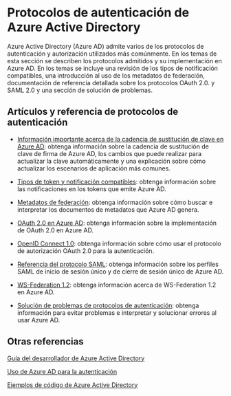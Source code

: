 <properties 
   pageTitle="Protocolos de autenticación de Azure Active Directory"
   description="Información general sobre los protocolos de autenticación admitidos por Azure Active Directory (AD)."
   documentationCenter="dev-center-name"
   authors="msmbaldwin"
   services="active-directory" 
   manager="mbaldwin"
   editor=""/>

<tags
   ms.service="active-directory"
   ms.devlang="na"
   ms.topic="article"
   ms.tgt_pltfrm="na"
   ms.workload="identity"
   ms.date="06/01/2015"
   ms.author="mbaldwin"/>

# Protocolos de autenticación de Azure Active Directory

Azure Active Directory (Azure AD) admite varios de los protocolos de autenticación y autorización utilizados más comúnmente. En los temas de esta sección se describen los protocolos admitidos y su implementación en Azure AD. En los temas se incluye una revisión de los tipos de notificación compatibles, una introducción al uso de los metadatos de federación, documentación de referencia detallada sobre los protocolos OAuth 2.0. y SAML 2.0 y una sección de solución de problemas.

## Artículos y referencia de protocolos de autenticación 

- [Información importante acerca de la cadencia de sustitución de clave en Azure AD](https://msdn.microsoft.com/library/azure/dn641920.aspx): obtenga información sobre la cadencia de sustitución de clave de firma de Azure AD, los cambios que puede realizar para actualizar la clave automáticamente y una explicación sobre cómo actualizar los escenarios de aplicación más comunes.


- [Tipos de token y notificación compatibles](active-directory-token-and-claims.md): obtenga información sobre las notificaciones en los tokens que emite Azure AD.


- [Metadatos de federación](https://msdn.microsoft.com/library/azure/dn195592.aspx): obtenga información sobre cómo buscar e interpretar los documentos de metadatos que Azure AD genera.


- [OAuth 2.0 en Azure AD](https://msdn.microsoft.com/library/azure/dn645545.aspx): obtenga información sobre la implementación de OAuth 2.0 en Azure AD.


- [OpenID Connect 1.0](https://msdn.microsoft.com/library/azure/dn645541.aspx): obtenga información sobre cómo usar el protocolo de autorización OAuth 2.0 para la autenticación.


- [Referencia del protocolo SAML](https://msdn.microsoft.com/library/azure/dn195591.aspx): obtenga información sobre los perfiles SAML de inicio de sesión único y de cierre de sesión único de Azure AD.


- [WS-Federation 1.2](https://msdn.microsoft.com/library/azure/dn903702.aspx): obtenga información acerca de WS-Federation 1.2 en Azure AD.


- [Solución de problemas de protocolos de autenticación](https://msdn.microsoft.com/library/azure/dn195584.aspx): obtenga información para evitar problemas e interpretar y solucionar errores al usar Azure AD.



## Otras referencias 

[Guía del desarrollador de Azure Active Directory](active-directory-developers-guide.md)

[Uso de Azure AD para la autenticación](../app-service-web/web-sites-authentication-authorization.md)

[Ejemplos de código de Azure Active Directory](active-directory-code-samples.md)
 

<!---HONumber=August15_HO6-->